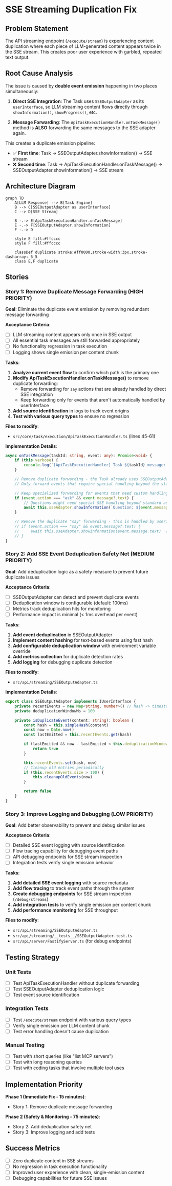 # SSE Streaming Duplication Fix

## Problem Statement

The API streaming endpoint (`/execute/stream`) is experiencing content duplication where each piece of LLM-generated content appears twice in the SSE stream. This creates poor user experience with garbled, repeated text output.

## Root Cause Analysis

The issue is caused by **double event emission** happening in two places simultaneously:

1. **Direct SSE Integration**: The Task uses `SSEOutputAdapter` as its `userInterface`, so LLM streaming content flows directly through `showInformation()`, `showProgress()`, etc.

2. **Message Forwarding**: The `ApiTaskExecutionHandler.onTaskMessage()` method is **ALSO** forwarding the same messages to the SSE adapter again.

This creates a duplicate emission pipeline:

- ✅ **First time**: Task → SSEOutputAdapter.showInformation() → SSE stream
- ❌ **Second time**: Task → ApiTaskExecutionHandler.onTaskMessage() → SSEOutputAdapter.showInformation() → SSE stream

## Architecture Diagram

```mermaid
graph TD
    A[LLM Response] --> B[Task Engine]
    B --> C[SSEOutputAdapter as userInterface]
    C --> D[SSE Stream]

    B -.-> E[ApiTaskExecutionHandler.onTaskMessage]
    E -.-> F[SSEOutputAdapter.showInformation]
    F -.-> D

    style E fill:#ffcccc
    style F fill:#ffcccc

    classDef duplicate stroke:#ff0000,stroke-width:3px,stroke-dasharray: 5 5
    class E,F duplicate
```

## Stories

### Story 1: Remove Duplicate Message Forwarding (HIGH PRIORITY)

**Goal**: Eliminate the duplicate event emission by removing redundant message forwarding

**Acceptance Criteria**:

- [ ] LLM streaming content appears only once in SSE output
- [ ] All essential task messages are still forwarded appropriately
- [ ] No functionality regression in task execution
- [ ] Logging shows single emission per content chunk

**Tasks**:

1. **Analyze current event flow** to confirm which path is the primary one
2. **Modify ApiTaskExecutionHandler.onTaskMessage()** to remove duplicate forwarding:
    - Remove forwarding for `say` actions that are already handled by direct SSE integration
    - Keep forwarding only for events that aren't automatically handled by userInterface
3. **Add source identification** in logs to track event origins
4. **Test with various query types** to ensure no regression

**Files to modify**:

- `src/core/task/execution/ApiTaskExecutionHandler.ts` (lines 45-61)

**Implementation Details**:

```typescript
async onTaskMessage(taskId: string, event: any): Promise<void> {
    if (this.verbose) {
        console.log(`[ApiTaskExecutionHandler] Task ${taskId} message:`, event.action)
    }

    // Remove duplicate forwarding - the Task already uses SSEOutputAdapter as userInterface
    // Only forward events that require special handling beyond the standard userInterface methods

    // Keep specialized forwarding for events that need custom handling
    if (event.action === "ask" && event.message?.text) {
        // Questions might need special SSE handling beyond standard askQuestion
        await this.sseAdapter.showInformation(`Question: ${event.message.text}`)
    }

    // Remove the duplicate "say" forwarding - this is handled by userInterface directly
    // if (event.action === "say" && event.message?.text) {
    //     await this.sseAdapter.showInformation(event.message.text)  // ← REMOVED
    // }
}
```

### Story 2: Add SSE Event Deduplication Safety Net (MEDIUM PRIORITY)

**Goal**: Add deduplication logic as a safety measure to prevent future duplicate issues

**Acceptance Criteria**:

- [ ] SSEOutputAdapter can detect and prevent duplicate events
- [ ] Deduplication window is configurable (default: 100ms)
- [ ] Metrics track deduplication hits for monitoring
- [ ] Performance impact is minimal (< 1ms overhead per event)

**Tasks**:

1. **Add event deduplication** in SSEOutputAdapter
2. **Implement content hashing** for text-based events using fast hash
3. **Add configurable deduplication window** with environment variable override
4. **Add metrics collection** for duplicate detection rates
5. **Add logging** for debugging duplicate detection

**Files to modify**:

- `src/api/streaming/SSEOutputAdapter.ts`

**Implementation Details**:

```typescript
export class SSEOutputAdapter implements IUserInterface {
	private recentEvents = new Map<string, number>() // hash -> timestamp
	private deduplicationWindowMs = 100

	private isDuplicateEvent(content: string): boolean {
		const hash = this.simpleHash(content)
		const now = Date.now()
		const lastEmitted = this.recentEvents.get(hash)

		if (lastEmitted && now - lastEmitted < this.deduplicationWindowMs) {
			return true
		}

		this.recentEvents.set(hash, now)
		// Cleanup old entries periodically
		if (this.recentEvents.size > 100) {
			this.cleanupOldEvents(now)
		}

		return false
	}
}
```

### Story 3: Improve Logging and Debugging (LOW PRIORITY)

**Goal**: Add better observability to prevent and debug similar issues

**Acceptance Criteria**:

- [ ] Detailed SSE event logging with source identification
- [ ] Flow tracing capability for debugging event paths
- [ ] API debugging endpoints for SSE stream inspection
- [ ] Integration tests verify single emission behavior

**Tasks**:

1. **Add detailed SSE event logging** with source metadata
2. **Add flow tracing** to track event paths through the system
3. **Create debugging endpoints** for SSE stream inspection (`/debug/streams`)
4. **Add integration tests** to verify single emission per content chunk
5. **Add performance monitoring** for SSE throughput

**Files to modify**:

- `src/api/streaming/SSEOutputAdapter.ts`
- `src/api/streaming/__tests__/SSEOutputAdapter.test.ts`
- `src/api/server/FastifyServer.ts` (for debug endpoints)

## Testing Strategy

### Unit Tests

- [ ] Test ApiTaskExecutionHandler without duplicate forwarding
- [ ] Test SSEOutputAdapter deduplication logic
- [ ] Test event source identification

### Integration Tests

- [ ] Test `/execute/stream` endpoint with various query types
- [ ] Verify single emission per LLM content chunk
- [ ] Test error handling doesn't cause duplication

### Manual Testing

- [ ] Test with short queries (like "list MCP servers")
- [ ] Test with long reasoning queries
- [ ] Test with coding tasks that involve multiple tool uses

## Implementation Priority

**Phase 1 (Immediate Fix - 15 minutes)**:

- Story 1: Remove duplicate message forwarding

**Phase 2 (Safety & Monitoring - 75 minutes)**:

- Story 2: Add deduplication safety net
- Story 3: Improve logging and add tests

## Success Metrics

- [ ] Zero duplicate content in SSE streams
- [ ] No regression in task execution functionality
- [ ] Improved user experience with clean, single-emission content
- [ ] Debugging capabilities for future SSE issues
